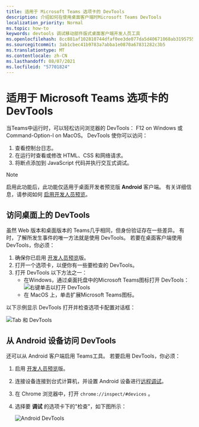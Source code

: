 ```yaml
---
title: 适用于 Microsoft Teams 选项卡的 DevTools
description: 介绍如何在使用桌面客户端时Microsoft Teams DevTools
localization_priority: Normal
ms.topic: how-to
keywords: devtools 调试移动部件版式桌面客户端开发人员工具
ms.openlocfilehash: 8cc881af102810744dfaf0ee3de077da5d40671068ab319575518f8978e5f791
ms.sourcegitcommit: 3ab1cbec41b9783a7abba1e0870a67831282c3b5
ms.translationtype: MT
ms.contentlocale: zh-CN
ms.lasthandoff: 08/07/2021
ms.locfileid: "57701824"
---
```

# <a name="devtools-for-microsoft-teams-tabs"></a>适用于 Microsoft Teams 选项卡的 DevTools

当Teams中运行时，可以轻松访问浏览器的 DevTools： F12 on Windows 或 Command-Option-I on MacOS。 DevTools 使你可以访问：

1. 查看控制台日志。
1. 在运行时查看或修改 HTML、CSS 和网络请求。
1. 将断点添加到 JavaScript 代码并执行交互式调试。

> [!NOTE]
> 启用此功能后，此功能仅适用于桌面开发者预览版 **Android** 客户端。 有关详细信息，请参阅如何 [启用开发人员预览](~/resources/dev-preview/developer-preview-intro.md)。

## <a name="access-devtools-on-the-desktop"></a>访问桌面上的 DevTools

虽然 Web 版本和桌面版本的 Teams几乎相同，但身份验证存在一些差异。 有时，了解所发生事件的唯一方法就是使用 DevTools。 若要在桌面客户端使用 DevTools，你必须：

1. 确保你已启用 [开发人员预览](~/resources/dev-preview/developer-preview-intro.md)版。
1. 打开一个选项卡，以便你有一些要检查的 DevTools。
1. 打开 DevTools 以下方法之一：
    * 在Windows，通过桌面托盘中的Microsoft Teams图标打开 DevTools：<br>
  ![右键单击以打开 DevTools](~/assets/images/dev-preview/devtools-right-click.png)
    * 在 MacOS 上，单击扩展Microsoft Teams图标。

以下示例显示 DevTools 打开并检查选项卡配置对话框：

   ![Tab 和 DevTools](~/assets/images/dev-preview/tab-and-devtools.png)

## <a name="access-devtools-from-an-android-device"></a>从 Android 设备访问 DevTools

还可以从 Android 客户端启用 Teams工具。 若要启用 DevTools，你必须：

1. 启用 [开发人员预览](~/resources/dev-preview/developer-preview-intro.md)版。
1. 连接设备连接到台式计算机，并设置 Android 设备进行[远程调试](https://developers.google.com/web/tools/chrome-devtools/remote-debugging/)。
1. 在 Chrome 浏览器中，打开 `chrome://inspect/#devices` 。
1. 选择要 **调试** 的选项卡下的"检查"，如下图所示：

   ![Android DevTools](~/assets/images/android-devtools.png)
